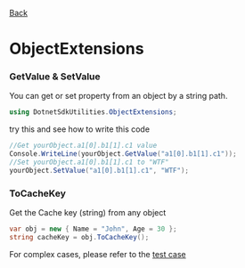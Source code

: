 [Back](https://github.com/twjackysu/DotnetSdkUtilities/blob/master/README.md)

# ObjectExtensions

### GetValue & SetValue

You can get or set property from an object by a string path.
```csharp
using DotnetSdkUtilities.ObjectExtensions;
```

try this and see how to write this code
```csharp
//Get yourObject.a1[0].b1[1].c1 value
Console.WriteLine(yourObject.GetValue("a1[0].b1[1].c1"));
//Set yourObject.a1[0].b1[1].c1 to "WTF"
yourObject.SetValue("a1[0].b1[1].c1", "WTF");
```

### ToCacheKey
Get the Cache key (string) from any object
```csharp
var obj = new { Name = "John", Age = 30 };
string cacheKey = obj.ToCacheKey();
```
For complex cases, please refer to the [test case](https://github.com/twjackysu/DotnetSdkUtilities/blob/master/TestCase/ObjectExtensionsTest.cs)